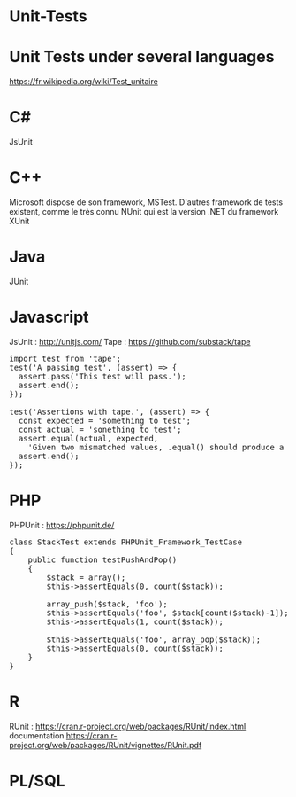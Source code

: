 # Unit-Tests
# Unit Tests under several languages   
https://fr.wikipedia.org/wiki/Test_unitaire

# C#  
JsUnit  


# C++  
Microsoft dispose de son framework, MSTest. D'autres framework de tests existent, comme le très connu NUnit qui est la version .NET du framework XUnit  
 
 
# Java  
JUnit  


# Javascript  
JsUnit : http://unitjs.com/
Tape : https://github.com/substack/tape
<pre>
import test from 'tape';
test('A passing test', (assert) => {
  assert.pass('This test will pass.');
  assert.end();
});

test('Assertions with tape.', (assert) => {
  const expected = 'something to test';
  const actual = 'sonething to test';
  assert.equal(actual, expected,
    'Given two mismatched values, .equal() should produce a nice bug report');
  assert.end();
});
</pre>

# PHP  
PHPUnit : https://phpunit.de/   

<pre>
class StackTest extends PHPUnit_Framework_TestCase
{
    public function testPushAndPop()
    {
        $stack = array();
        $this->assertEquals(0, count($stack));

        array_push($stack, 'foo');
        $this->assertEquals('foo', $stack[count($stack)-1]);
        $this->assertEquals(1, count($stack));

        $this->assertEquals('foo', array_pop($stack));
        $this->assertEquals(0, count($stack));
    }
}
</pre>


# R  
RUnit : https://cran.r-project.org/web/packages/RUnit/index.html
documentation https://cran.r-project.org/web/packages/RUnit/vignettes/RUnit.pdf   


# PL/SQL
